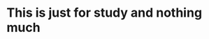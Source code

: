 # This is just for study and nothing much
<Let is be known that much more would be learnt in future>
<I just love programming>
